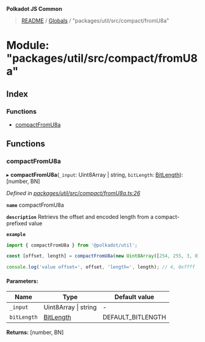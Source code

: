 **Polkadot JS Common**

> [README](../README.md) / [Globals](../globals.md) / "packages/util/src/compact/fromU8a"

# Module: "packages/util/src/compact/fromU8a"

## Index

### Functions

* [compactFromU8a](_packages_util_src_compact_fromu8a_.md#compactfromu8a)

## Functions

### compactFromU8a

▸ **compactFromU8a**(`_input`: Uint8Array \| string, `bitLength`: [BitLength](_packages_util_src_compact_types_.md#bitlength)): [number, BN]

*Defined in [packages/util/src/compact/fromU8a.ts:26](https://github.com/polkadot-js/common/blob/13ae8665/packages/util/src/compact/fromU8a.ts#L26)*

**`name`** compactFromU8a

**`description`** Retrievs the offset and encoded length from a compact-prefixed value

**`example`** 
<BR>

```javascript
import { compactFromU8a } from '@polkadot/util';

const [offset, length] = compactFromU8a(new Uint8Array([254, 255, 3, 0]), 32));

console.log('value offset=', offset, 'length=', length); // 4, 0xffff
```

#### Parameters:

Name | Type | Default value |
------ | ------ | ------ |
`_input` | Uint8Array \| string | - |
`bitLength` | [BitLength](_packages_util_src_compact_types_.md#bitlength) | DEFAULT_BITLENGTH |

**Returns:** [number, BN]

